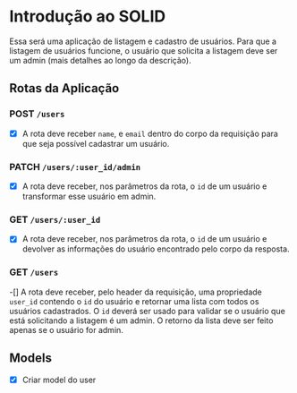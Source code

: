 # Introdução ao SOLID

Essa será uma aplicação de listagem e cadastro de usuários. Para que a listagem de usuários funcione, o usuário que solicita a listagem deve ser um admin (mais detalhes ao longo da descrição).

## Rotas da Aplicação

### POST `/users`

-[X] A rota deve receber `name`, e `email` dentro do corpo da requisição para que seja possível cadastrar um usuário.

### PATCH `/users/:user_id/admin`

-[X] A rota deve receber, nos parâmetros da rota, o `id` de um usuário e transformar esse usuário em admin.

### GET `/users/:user_id`

-[X] A rota deve receber, nos parâmetros da rota, o `id` de um usuário e devolver as informações do usuário encontrado pelo corpo da resposta.

### GET `/users`

-[] A rota deve receber, pelo header da requisição, uma propriedade `user_id` contendo o `id` do usuário e retornar uma lista com todos os usuários cadastrados. O `id` deverá ser usado para validar se o usuário que está solicitando a listagem é um admin. O retorno da lista deve ser feito apenas se o usuário for admin.

## Models
-[x] Criar model do user